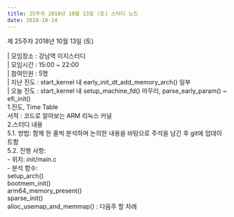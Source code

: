 ```yaml
---
title: 25주차 2018년 10월 13일 (토) 스터디 노트
date: 2018-10-14
---
```


<p>
제 25주차 2018년 10월 13일 (토)
</p><p>
| 모임장소 : 강남역 이지스터디<br>
| 모임시간 : 15:00 ~ 22:00<br>
| 참여인원 : 5명<br>
| 지난 진도 : start_kernel 내 early_init_dt_add_memory_arch() 일부<br>
| 오늘 진도 : start_kernel 내 setup_machine_fd() 마무리, parse_early_param() ~ efi_init()<br>
1.진도, Time Table<br>
서적 :  코드로 알아보는 ARM 리눅스 커널<br>
2.스터디 내용<br>
5.1. 방법: 함께 한 줄씩 분석하며 논의한 내용을 바탕으로 주석을 남긴 후 git에 업데이트함<br>
5.2. 진행 사항:<br>
 - 위치: init/main.c <br>
 - 분석 함수:<br>
    setup_arch()<br>
        bootmem_init()<br>
            arm64_memory_present()<br>
            sparse_init()<br>
                alloc_usemap_and_memmap() : 다음주 할 차례
</p>
